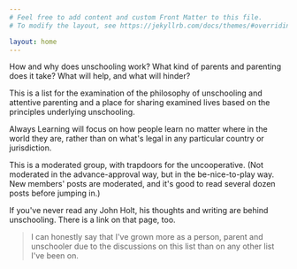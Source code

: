 ```yaml
---
# Feel free to add content and custom Front Matter to this file.
# To modify the layout, see https://jekyllrb.com/docs/themes/#overriding-theme-defaults

layout: home
---
```


How and why does unschooling work? What kind of parents and parenting does it take? What will help, and what will hinder?

This is a list for the examination of the philosophy of unschooling and attentive parenting and a place for sharing examined lives based on the principles underlying unschooling.

Always Learning will focus on how people learn no matter where in the world they are, rather than on what's legal in any particular country or jurisdiction.

This is a moderated group, with trapdoors for the uncooperative. (Not moderated in the advance-approval way, but in the be-nice-to-play way. New members' posts are moderated, and it's good to read several dozen posts before jumping in.)

If you've never read any John Holt, his thoughts and writing are behind unschooling. There is a link on that page, too.

>  I can honestly say that I've grown more as a person, parent and unschooler due to the discussions on this list than on any other list I've been on.
